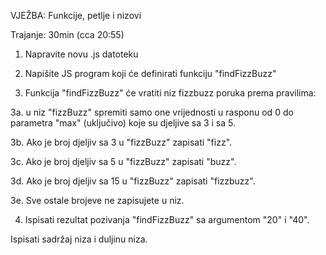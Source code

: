 VJEŽBA: Funkcije, petlje i nizovi

Trajanje: 30min (cca 20:55)


1. Napravite novu .js datoteku

2. Napišite JS program koji će definirati funkciju "findFizzBuzz"

3. Funkcija "findFizzBuzz" će vratiti niz fizzbuzz poruka prema pravilima:

3a. u niz "fizzBuzz" spremiti samo one vrijednosti u rasponu od 0 do parametra "max" (uključivo) koje su djeljive sa 3 i sa 5.

3b. Ako je broj djeljiv sa 3 u "fizzBuzz" zapisati "fizz".

3c. Ako je broj djeljiv sa 5 u "fizzBuzz" zapisati "buzz".

3d. Ako je broj djeljiv sa 15 u "fizzBuzz" zapisati "fizzbuzz".

3e. Sve ostale brojeve ne zapisujete u niz.

4. Ispisati rezultat pozivanja "findFizzBuzz" sa argumentom "20" i "40".


Ispisati sadržaj niza i duljinu niza.